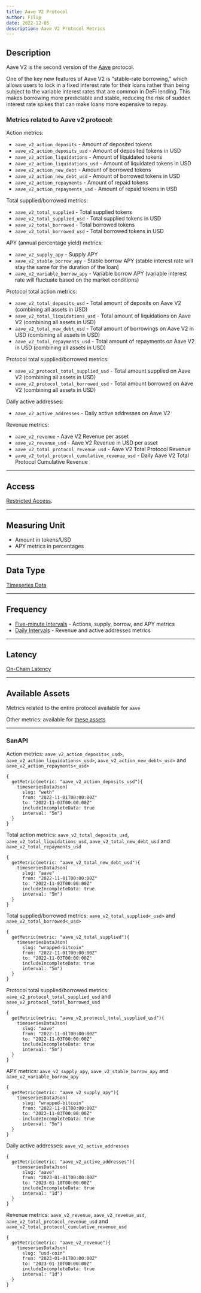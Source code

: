 ```yaml
---
title: Aave V2 Protocol
author: Filip
date: 2022-12-05
description: Aave V2 Protocol Metrics
---
```


## Description
Aave V2 is the second version of the [Aave](https://aave.com/) protocol.

One of the key new features of Aave V2 is "stable-rate borrowing," which allows 
users to lock in a fixed interest rate for their loans rather than being subject 
to the variable interest rates that are common in DeFi lending. 
This makes borrowing more predictable and stable, reducing the risk of 
sudden interest rate spikes that can make loans more expensive to repay.

### Metrics related to Aave v2 protocol:

Action metrics:
* `aave_v2_action_deposits` - Amount of deposited tokens
* `aave_v2_action_deposits_usd` - Amount of deposited tokens in USD
* `aave_v2_action_liquidations` - Amount of liquidated tokens
* `aave_v2_action_liquidations_usd` - Amount of liquidated tokens in USD
* `aave_v2_action_new_debt` - Amount of borrowed tokens
* `aave_v2_action_new_debt_usd` - Amount of borrowed tokens in USD
* `aave_v2_action_repayments` - Amount of repaid tokens
* `aave_v2_action_repayments_usd` - Amount of repaid tokens in USD

Total supplied/borrowed metrics:
* `aave_v2_total_supplied` - Total supplied tokens
* `aave_v2_total_supplied_usd` - Total supplied tokens in USD
* `aave_v2_total_borrowed` - Total borrowed tokens
* `aave_v2_total_borrowed_usd` - Total borrowed tokens in USD

APY (annual percentage yield) metrics:
* `aave_v2_supply_apy` - Supply APY
* `aave_v2_stable_borrow_apy` - Stable borrow APY (stable interest rate will stay the same for the duration of the loan)
* `aave_v2_variable_borrow_apy` - Variable borrow APY (variable interest rate will fluctuate based on the market conditions)

Protocol total action metrics:
* `aave_v2_total_deposits_usd` - Total amount of deposits on Aave V2 (combining all assets in USD)
* `aave_v2_total_liquidations_usd` - Total amount of liquidations on Aave V2 (combining all assets in USD)
* `aave_v2_total_new_debt_usd` - Total amount of borrowings on Aave V2 in USD (combining all assets in USD)
* `aave_v2_total_repayments_usd` - Total amount of repayments on Aave V2 in USD (combining all assets in USD)

Protocol total supplied/borrowed metrics:
* `aave_v2_protocol_total_supplied_usd` - Total amount supplied on Aave V2 (combining all assets in USD)
* `aave_v2_protocol_total_borrowed_usd` - Total amount borrowed on Aave V2 (combining all assets in USD)

Daily active addresses:
* `aave_v2_active_addresses` - Daily active addresses on Aave V2

Revenue metrics:
* `aave_v2_revenue` - Aave V2 Revenue per asset
* `aave_v2_revenue_usd` - Aave V2 Revenue in USD per asset
* `aave_v2_total_protocol_revenue_usd` - Aave V2 Total Protocol Revenue
* `aave_v2_total_protocol_cumulative_revenue_usd` - Daily Aave V2 Total Protocol Cumulative Revenue

---

## Access

[Restricted Access](/metrics/details/access#restricted-access).

---

## Measuring Unit

* Amount in tokens/USD
* APY metrics in percentages

---

## Data Type

[Timeseries Data](/metrics/details/data-type#timeseries-data)

---

## Frequency

* [Five-minute Intervals](/metrics/details/frequency#five-minute-frequency) - Actions, supply, borrow, and APY metrics
* [Daily Intervals](/metrics/details/frequency#daily-frequency) - Revenue and active addresses metrics

---

## Latency

[On-Chain Latency](/metrics/details/latency#on-chain-latency)

---

## Available Assets

Metrics related to the entire protocol available for `aave`

Other metrics: 
available for [these assets](<https://api.santiment.net/graphiql?query=%7B%0A%20%20getMetric(metric%3A%20%22aave_v2_action_deposits%22)%7B%0A%20%20%20%20metadata%7B%0A%20%20%20%20%20%20availableSlugs%0A%20%20%20%20%7D%0A%20%20%7D%0A%7D>)

---

### SanAPI

Action metrics: `aave_v2_action_deposits<_usd>`, `aave_v2_action_liquidations<_usd>`, 
`aave_v2_action_new_debt<_usd>` and `aave_v2_action_repayments<_usd>`

```graphql-explorer
{
  getMetric(metric: "aave_v2_action_deposits_usd"){
    timeseriesDataJson(
      slug: "weth"
      from: "2022-11-01T00:00:00Z"
      to: "2022-11-03T00:00:00Z"
      includeIncompleteData: true
      interval: "5m")
  }
}
```

Total action metrics: `aave_v2_total_deposits_usd`, `aave_v2_total_liquidations_usd`, 
`aave_v2_total_new_debt_usd` and `aave_v2_total_repayments_usd`

```graphql-explorer
{
  getMetric(metric: "aave_v2_total_new_debt_usd"){
    timeseriesDataJson(
      slug: "aave"
      from: "2022-11-01T00:00:00Z"
      to: "2022-11-03T00:00:00Z"
      includeIncompleteData: true
      interval: "5m")
  }
}
```

Total supplied/borrowed metrics: `aave_v2_total_supplied<_usd>` and 
`aave_v2_total_borrowed<_usd>`

```graphql-explorer
{
  getMetric(metric: "aave_v2_total_supplied"){
    timeseriesDataJson(
      slug: "wrapped-bitcoin"
      from: "2022-11-01T00:00:00Z"
      to: "2022-11-03T00:00:00Z"
      includeIncompleteData: true
      interval: "5m")
  }
}
```

Protocol total supplied/borrowed metrics: `aave_v2_protocol_total_supplied_usd` and 
`aave_v2_protocol_total_borrowed_usd`

```graphql-explorer
{
  getMetric(metric: "aave_v2_protocol_total_supplied_usd"){
    timeseriesDataJson(
      slug: "aave"
      from: "2022-11-01T00:00:00Z"
      to: "2022-11-03T00:00:00Z"
      includeIncompleteData: true
      interval: "5m")
  }
}
```

APY metrics: `aave_v2_supply_apy`, `aave_v2_stable_borrow_apy` and `aave_v2_variable_borrow_apy`

```graphql-explorer
{
  getMetric(metric: "aave_v2_supply_apy"){
    timeseriesDataJson(
      slug: "wrapped-bitcoin"
      from: "2022-11-01T00:00:00Z"
      to: "2022-11-03T00:00:00Z"
      includeIncompleteData: true
      interval: "5m")
  }
}
```

Daily active addresses: `aave_v2_active_addresses`

```graphql-explorer
{
  getMetric(metric: "aave_v2_active_addresses"){
    timeseriesDataJson(
      slug: "aave"
      from: "2023-01-01T00:00:00Z"
      to: "2023-01-10T00:00:00Z"
      includeIncompleteData: true
      interval: "1d")
  }
}
```

Revenue metrics: `aave_v2_revenue`, `aave_v2_revenue_usd`, `aave_v2_total_protocol_revenue_usd`
and `aave_v2_total_protocol_cumulative_revenue_usd`

```graphql-explorer
{
  getMetric(metric: "aave_v2_revenue"){
    timeseriesDataJson(
      slug: "usd-coin"
      from: "2023-01-01T00:00:00Z"
      to: "2023-01-10T00:00:00Z"
      includeIncompleteData: true
      interval: "1d")
  }
}
```

